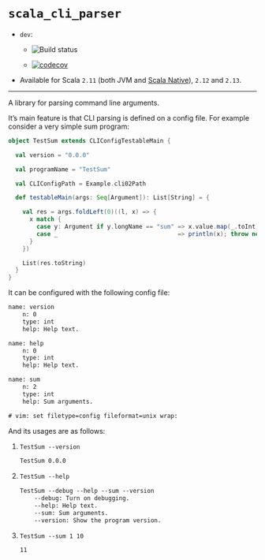 [comment]: # ( ???: XXX: Do not edit this file directly! Edit `./documentation/readme.md` and `make` this file.)

# `scala_cli_parser`

  - `dev`:
    
      - ![Build
        status](https://travis-ci.org/fmv1992/scala_cli_parser.svg?branch=dev)
    
      - [![codecov](https://codecov.io/gh/fmv1992/scala_cli_parser/branch/dev/graph/badge.svg)](https://codecov.io/gh/fmv1992/scala_cli_parser)

  - Available for Scala `2.11` (both JVM and [Scala
    Native](http://www.scala-native.org/en/latest/user/sbt.html)),
    `2.12` and `2.13`.

-----

A library for parsing command line arguments.

It’s main feature is that CLI parsing is defined on a config file. For
example consider a very simple sum program:

``` scala numberLines
object TestSum extends CLIConfigTestableMain {

  val version = "0.0.0"

  val programName = "TestSum"

  val CLIConfigPath = Example.cli02Path

  def testableMain(args: Seq[Argument]): List[String] = {

    val res = args.foldLeft(0)((l, x) => {
      x match {
        case y: Argument if y.longName == "sum" => x.value.map(_.toInt).sum + l
        case _                                  => println(x); throw new Exception()
      }
    })

    List(res.toString)
  }
}
```

It can be configured with the following config file:

``` default numberLines
name: version
    n: 0
    type: int
    help: Help text.

name: help
    n: 0
    type: int
    help: Help text.

name: sum
    n: 2
    type: int
    help: Sum arguments.

# vim: set filetype=config fileformat=unix wrap:
```

And its usages are as follows:

1.  ``` default numberLines
    TestSum --version
    ```
    
    ``` default numberLines
    TestSum 0.0.0
    ```

2.  ``` default numberLines
    TestSum --help
    ```
    
    ``` default numberLines
    TestSum --debug --help --sum --version
        --debug: Turn on debugging.
        --help: Help text.
        --sum: Sum arguments.
        --version: Show the program version.
    ```

3.  ``` default numberLines
    TestSum --sum 1 10
    ```
    
    ``` default numberLines
    11
    ```
